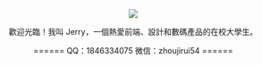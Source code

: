 <div align="center">
  <img src="https://s2.loli.net/2022/01/10/6JUl9Nga7MyRYok.gif">
  <p>歡迎光臨！我叫 Jerry，一個熱愛前端、設計和數碼產品的在校大學生。</p>
  <p>======  QQ：1846334075   微信：zhoujirui54  ======</p>
</div>
